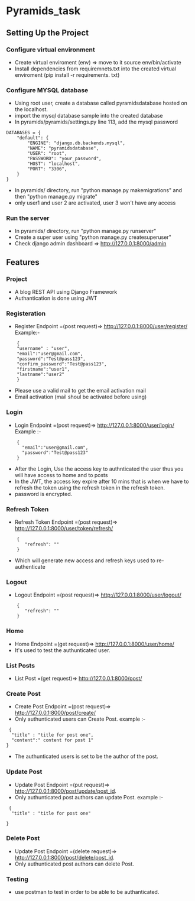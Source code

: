  # Pyramids_task

## Setting Up the Project

### Configure virtual environment
- Create virtual enviroment (env) => move to it source env/bin/activate
- Install dependencies from requiremnets.txt into the created virtual enviroment (pip install -r requirements. txt)

### Configure MYSQL database
- Using root user, create a database called pyramidsdatabase hosted on the localhost.
- import the mysql database sample into the created database 
- In pyramids/pyramids/settings.py line 113, add the mysql password

```
DATABASES = {
    "default": {
        "ENGINE": "django.db.backends.mysql",
        "NAME": "pyramidsdatabase",
        "USER": "root",
        "PASSWORD": "your_password",
        "HOST": "localhost",
        "PORT": "3306",
    }
}
```

- In  pyramids/ directory, run "python manage.py makemigrations" and then "python manage.py migrate"
- only user1 and user 2 are activated, user 3 won't have any access
### Run the server
- In pyramids/ directory, run "python manage.py runserver"
- Create a super user using "python manage.py createsuperuser"
- Check django admin dashboard => http://127.0.0.1:8000/admin

## Features

### Project 
- A blog REST API using Django Framework
- Authantication is done using JWT

### Registeration
- Register Endpoint =(post request)=> http://127.0.0.1:8000/user/register/
Example:-
```
    {
    "username" : "user",
    "email":"user@gmail.com",
    "password":"Test@pass123",
    "confirm_password":"Test@pass123",
    "firstname":"user1",
    "lastname":"user2"
    }
````
- Please use a valid mail to get the email activation mail
- Email activation (mail shoul be activated before using)

### Login
- Login Endpoint =(post request)=> http://127.0.0.1:8000/user/login/
Example :-
```
    {
      "email":"user@gmail.com",
      "password":"Test@pass123"
    }
````
- After the Login, Use the access key to authnticated the user thus you will have access to home and to posts
- In the JWT, the access key expire after 10 mins that is when we have to refresh the token using the refresh token in the refresh token.
- password is encrypted.

### Refresh Token
-  Refresh Token Endpoint =(post request)=> http://127.0.0.1:8000/user/token/refresh/
```
    {
       "refresh": ""
    }
````

- Which will generate new access and refresh keys used to re-authenticate

### Logout 
- Logout Endpoint =(post request)=> http://127.0.0.1:8000/user/logout/  
```
    {
       "refresh": ""
    }
````
### Home 
- Home Endpoint =(get request)=> http://127.0.0.1:8000/user/home/
- It's used to test the authunticated user.

### List Posts
- List Post =(get request)=> http://127.0.0.1:8000/post/

### Create Post
- Create Post Endpoint =(post request)=> http://127.0.0.1:8000/post/create/
- Only authunticated users can Create Post.
example :-
```
 {
  "title" : "title for post one",
  "content":" content for post 1"
}
````
- The authunticated users is set to be the author of the post.

### Update Post
- Update Post Endpoint =(put request)=> http://127.0.0.1:8000/post/update/post_id.
- Only authunticated post authors can update Post.
example :-
```
 {
  "title" : "title for post one"

}
```

### Delete Post
- Update Post Endpoint =(delete request)=> http://127.0.0.1:8000/post/delete/post_id.
- Only authunticated post authors can delete Post.

### Testing
- use postman to test in order to be able to be authanticated.

